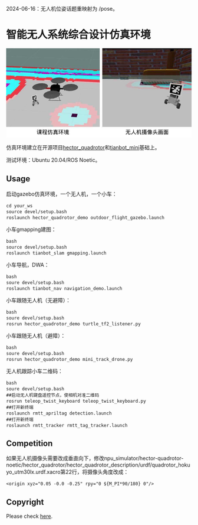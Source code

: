2024-06-16：无人机位姿话题重映射为 /pose。

# 智能无人系统综合设计仿真环境

![sim.jpg](sim.jpg)

仿真环境建立在开源项目[hector_quadrotor](https://github.com/RAFALAMAO/hector-quadrotor-noetic)和[tianbot_mini](https://github.com/tianbot/tianbot_mini)基础上。

测试环境：Ubuntu 20.04/ROS Noetic。

## Usage

启动gazebo仿真环境，一个无人机，一个小车：

```
cd your_ws
source devel/setup.bash
roslaunch hector_quadrotor_demo outdoor_flight_gazebo.launch
```

小车gmapping建图：

```
bash
source devel/setup.bash
roslaunch tianbot_slam gmapping.launch
```

小车导航，DWA：

```
bash
soure devel/setup.bash
roslaunch tianbot_nav navigation_demo.launch
```

小车跟随无人机（无避障）：

```
bash
soure devel/setup.bash
rosrun hector_quadrotor_demo turtle_tf2_listener.py
```

小车跟随无人机（避障）：

```
bash
soure devel/setup.bash
rosrun hector_quadrotor_demo mini_track_drone.py
```

无人机跟踪小车二维码：

```
bash
soure devel/setup.bash
##启动无人机键盘遥控节点，使相机对准二维码
rosrun teleop_twist_keyboard teleop_twist_keyboard.py
##打开新终端
roslaunch rmtt_apriltag detection.launch
##打开新终端
roslaunch rmtt_tracker rmtt_tag_tracker.launch
```
## Competition

如果无人机摄像头需要改成垂直向下，修改npu_simulator/hector-quadrotor-noetic/hector_quadrotor/hector_quadrotor_description/urdf/quadrotor_hokuyo_utm30lx.urdf.xacro第22行，将摄像头角度改成：
```
<origin xyz="0.05 -0.0 -0.25" rpy="0 ${M_PI*90/180} 0"/>
```

## Copyright

Please check [here](LICENSE.txt).
